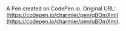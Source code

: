 # 

A Pen created on CodePen.io. Original URL: [https://codepen.io/charmier/pen/qBOmXmj](https://codepen.io/charmier/pen/qBOmXmj).


